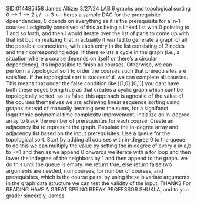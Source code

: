 SID:014485458 James Altizer 3/27/24 LAB 6 graphs and topological sorting
0 --> 1 --> 2
 \         /
  \--> 3 <--
heres a sample DAG for the prerequisite dpeendencies, 0 dpends on everything as it is the prerequisite for al n-1 courses
I originally conceived of this as being a linked list with 0 pointing to 1 and so forth, and then i would iterate over the list
of  paris to come up with that list but im realizing that in actuality it wanted to generate a graph of all the possible 
connections, with each entry in the list consisting of 2 nodes and their corresponding edge. 
If there exists a cycle in the graph (i.e., a situation where a course depends on itself or there’s a circular dependency), it’s impossible to finish all courses.
Otherwise, we can perform a topological sort to order the courses such that prerequisites are satisfied.
If the topological sort is successful, we can complete all courses.
This means that under the false condition like [[1,0],[0,1]] you cant have both these edges being true as that creates 
a cyclic graph which cant be topologically sorted. so its false. this approach is agnostic of the value of the courses themselves
we are achieving linear sequence sorting using graphs instead of manually iterating over the sums, for a signifanct logarithmic
polynomial time complexity improvement. Initialize an in-degree array to track the number of prerequisites for each course.
Create an adjacency list to represent the graph.
Populate the in-degree array and adjacency list based on the input prerequisites.
Use a queue for the topological sort.
Start by adding all courses with in-degree 0 to the queue. to do this we can multiply the value by setting the in degree
of every a in a,b to +=1 and then as we append 0 onwards we iterate with a for loop and then lower the indegree of the neighbors
by 1 and then append to the graph. we do this until the queue is empty. we return true, else return false
two arguments are needed, numcourses, for number of courses, and prerequisites, which is the course pairs.
by using these bivariate arguments in the graph data structure we can test the validity of the input.
THANKS For READING HAVE A GREAT SPRING BREAK PROFESSOR SHUKLA, and to you grader
sincerely, James
